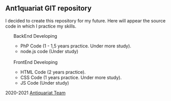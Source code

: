 <h2>Ant1quariat GIT repository</h2>
<p>I decided to create this repository for my future. Here will appear the source code in which I practice my skills. </p>
<ul>
  <legend>BackEnd Developing</legend>
  <ul>
    <li>PhP Code (1 - 1,5 years practice. Under more study).</li>
    <li>node.js code (Under study)</li>
  </ul>
  <br />
  <legend>FrontEnd Developing</legend>
  <ul>
    <li>HTML Code (2 years practice).</li>
    <li>CSS Code (1 years practice. Under more study).</li>
    <li>JS Code (Under study)</li>
  </ul>
</ul>
<footer>
2020-2021 <a href="https://vk.com/quariat_antibot">Antiquariat Team</a>
</footer>
